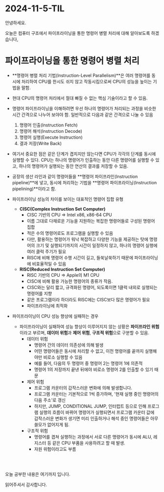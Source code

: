 # 2024-11-5-TIL

안녕하세요.

오늘은 컴퓨터 구조에서 파이프라이닝을 통한 명령어 병렬 처리에 대해 알아보도록 하겠습니다,

# 파이프라이닝을 통한 명령어 병렬 처리

- **명령어 병렬 처리 기법(Instruction-Level Parallelism)**은 여러 명령어를 동시에 처리하여 CPU를 한시도 쉬지 않고 작동시킴으로써 CPU의 성능을 높이는 기법을 말함.
- 현대 CPU의 명령어 처리에서 절대 빠질 수 없는 핵심 기술이라고 할 수 있음.
- 명령어 파이프라이닝을 이해하려면 우선 하나의 명령어가 처리되는 과정을 비슷한 시간 간격으로 나누어 보야야 함. 일반적으로 다음과 같은 간격으로 나눌 수 있음
  1. 명령어 인출(Instruction Fetch)
  2. 명령어 해석(Instruction Decode)
  3. 명령어 실행(Execute Instruction)
  4. 결과 저장(Write Back)

- 여기서 중요한 점은 같은 단계가 겹치지만 않는다면 CPU가 각각의 단계를 동시에 실행할 수 있다. CPU는 하나의 명령어가 인출하는 동안 다른 명령어를 실행할 수 있고, 하나의 명령어가 실행되는 동안 연산의 결과를 저장할 수 있음.
- 공장의 생산 라인과 같이 명령어들을 **명령어 파이프라인(Instruction pipeline)**에 넣고, 동시에 처리하는 기법을 **명령어 파이프라이닝(Instruction pipelining)**이라고 함.
- 파이프라이닝 성능의 차이를 보이는 대표적인 명령어 집합 유형
  - **CISC(Complex Instruction Set Computer)**
    - CISC 기반의 CPU => Intel x86, x86-64 CPU
    - 이름 그대로 다채로운 기능을 지원하는 복잡한 명령어들로 구성된 명령어 집합
    - 적은 수의 명령어로도 프로그램을 실행할 수 있음
    - 다만, 활용하는 명령어가 워낙 복잡하고 다양한 기능을 제공하는 탓에 명령어의 크기 및 실행되기까지의 시간이 일정하지 않고, 하나의 명령어 실행에 여러 클럭 주기가 필요
    - RISC에 비해 명령어 수행 시간이 길고, 들쑥날쑥하기 때문에 파이프라이닝에 비효율적일 수 있음
  - **RISC(Reduced Instruction Set Computer)**
    - RISC 기반의 CPU => Apple의 M1 CPU
    - CISC에 비해 활용 가능한 명령어의 종류가 작음.
    - CISC와는 달리 짧고, 규격화된 명령어, 되도록이면 1클럭 내외로 실행되는 명령어를 지향
    - 같은 프로그램이라 하더라도 RISC에는 CISC보다 많은 명령어가 필요
    - 파이프라이닝에 최적화
- 파이프라이닝이 CPU 성능 향상에 실패하는 경우
  - 파이프라이닝이 실패하여 성능 향상이 이루어지지 않는 상황은 **파이프라인 위험**이라고 부르며, **데이터 위험**과 **제어 위험**, **구조적 위험**으로 구분할 수 있음.
    - 데이터 위험
      - 명령어 간의 데이터 의존성에 의해 발생
      - 어떤 명령어들은 동시에 처리할 수 없고, 이전 명령어를 끝까지 실행해야만 비로소 실행할 수 있음
      - 예를 들어, 다음의 두 명령어 중 명령어 2는 명령어 1에 의존적
      - 명령어 1의 저장까지 끝낸 뒤에야 비로소 명령어 2를 인출할 수 있기 때문
    - 제어 위험
      - 프로그램 카운터의 갑작스러운 변화에 의해 발생합니다.
      - 프로그램 카운터는 기본적으로 1씩 증가하며, '현재 실행 중인 명령어의 다음 주소'로 갱신
      - 하지만, JUMP, CONDITIONAL JUMP, 인터럽트 등으로 인해 프로그램 실행의 흐름이 바뀌어 명령어가 실행되면서 프로그램 카운터 값에 갑작스러운 변화가 생기면 미리 인출하거나 해석 중인 명령어들은 아무 쓸모가 없어지게 됨.
    - 구조적 위험
      - 명령어를 겹쳐 실행하는 과정에서 서로 다른 명령어가 동시에 ALU, 레지스터 등 같은 CPU 부품을 사용하려고 할 때 발생.
      - 자원 위험이라고도 부름

<br/>

<br/>

오늘 공부한 내용은 여기까지 입니다.

읽어주셔서 감사합니다.